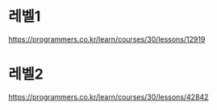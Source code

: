 # 레벨1
https://programmers.co.kr/learn/courses/30/lessons/12919

# 레벨2
https://programmers.co.kr/learn/courses/30/lessons/42842

